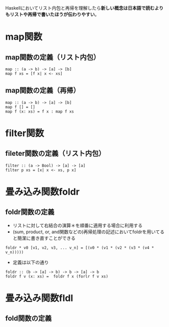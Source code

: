 Haskellにおいてリスト内包と再帰を理解したら**新しい概念は日本語で読むよりもリストや再帰で書いたほうが伝わりやすい**。

# map関数
## map関数の定義（リスト内包）
```
map :: (a -> b) -> [a] -> [b]
map f xs = [f x| x <- xs]
```

## map関数の定義（再帰）
```
map :: (a -> b) -> [a] -> [b]
map f [] = []
map f (x: xs) = f x : map f xs
```

# filter関数
## fileter関数の定義（リスト内包）
```
filter :: (a -> Bool) -> [a] -> [a]
filter p xs = [x| x <- xs, p x]
```
# 畳み込み関数foldr
## foldr関数の定義
- リストに対して右結合の演算＊を順番に適用する場合に利用する
- (sum, product, or, and関数などの)再帰処理の記述においてfoldrを用いてると簡潔に書き直すことができる 
 
```
foldr * v0 [v1, v2, v3, ... v_n] = [(v0 * (v1 * (v2 * (v3 * (v4 * v_n)))))
```

- 定義は以下の通り
```
foldr :: (b -> [a] -> b) -> b -> [a] -> b
foldr f v (x: xs) =  foldr f x (forlr f v xs)
```

# 畳み込み関数fldl
## fold関数の定義
